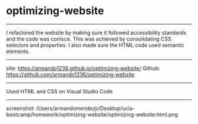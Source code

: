 # optimizing-website
***
I refactored the website by making sure it followed accessibility standards and the code was conisce. This was achieved by consolidating CSS selectors and properties. I also made sure the HTML code used semantic elements. 
***
site: https://armando1236.github.io/optimizing-website/
Github: https://github.com/armando1236/optimizing-website
***
Used HTML and CSS on Visual Studio Code
***
screenshot: /Users/armandomendezjr/Desktop/ucla-bootcamp/homework/optimizing-website/optimizing-website.html.png